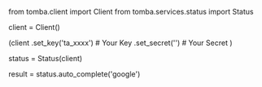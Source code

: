 from tomba.client import Client
from tomba.services.status import Status

client = Client()

(client
  .set_key('ta_xxxx') # Your Key
  .set_secret('') # Your Secret
)

status = Status(client)

result = status.auto_complete('google')
